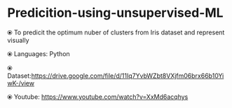 # Predicition-using-unsupervised-ML

⦿ To predicit the optimum nuber of clusters from Iris dataset and represent visually

⦿ Languages: Python

⦿ Dataset:https://drive.google.com/file/d/11Iq7YvbWZbt8VXjfm06brx66b10YiwK-/view

⦿ Youtube: https://www.youtube.com/watch?v=XxMd6acqhys
